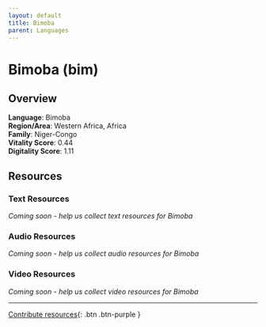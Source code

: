 ```yaml
---
layout: default
title: Bimoba
parent: Languages
---
```


# Bimoba (bim)

## Overview

**Language**: Bimoba  
**Region/Area**: Western Africa, Africa  
**Family**: Niger-Congo  
**Vitality Score**: 0.44  
**Digitality Score**: 1.11  

## Resources

### Text Resources
*Coming soon - help us collect text resources for Bimoba*

### Audio Resources
*Coming soon - help us collect audio resources for Bimoba*

### Video Resources
*Coming soon - help us collect video resources for Bimoba*

---

[Contribute resources](https://fairtrain.github.io/){: .btn .btn-purple }
